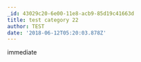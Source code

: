 ```yaml
---
_id: 43029c20-6e00-11e8-acb9-85d19c41663d
title: test category 22
author: TEST
date: '2018-06-12T05:20:03.878Z'
---
```

immediate
